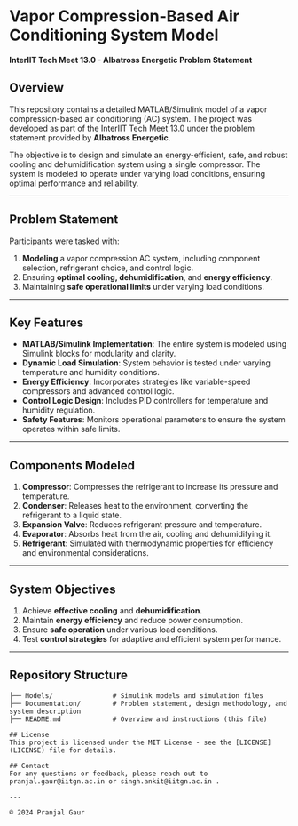 # Vapor Compression-Based Air Conditioning System Model  
**InterIIT Tech Meet 13.0 - Albatross Energetic Problem Statement**  

## **Overview**  
This repository contains a detailed MATLAB/Simulink model of a vapor compression-based air conditioning (AC) system. The project was developed as part of the InterIIT Tech Meet 13.0 under the problem statement provided by **Albatross Energetic**.  

The objective is to design and simulate an energy-efficient, safe, and robust cooling and dehumidification system using a single compressor. The system is modeled to operate under varying load conditions, ensuring optimal performance and reliability.  

---

## **Problem Statement**  
Participants were tasked with:  
1. **Modeling** a vapor compression AC system, including component selection, refrigerant choice, and control logic.  
2. Ensuring **optimal cooling, dehumidification**, and **energy efficiency**.  
3. Maintaining **safe operational limits** under varying load conditions.  

---

## **Key Features**  
- **MATLAB/Simulink Implementation**: The entire system is modeled using Simulink blocks for modularity and clarity.  
- **Dynamic Load Simulation**: System behavior is tested under varying temperature and humidity conditions.  
- **Energy Efficiency**: Incorporates strategies like variable-speed compressors and advanced control logic.  
- **Control Logic Design**: Includes PID controllers for temperature and humidity regulation.  
- **Safety Features**: Monitors operational parameters to ensure the system operates within safe limits.  

---

## **Components Modeled**  
1. **Compressor**: Compresses the refrigerant to increase its pressure and temperature.  
2. **Condenser**: Releases heat to the environment, converting the refrigerant to a liquid state.  
3. **Expansion Valve**: Reduces refrigerant pressure and temperature.  
4. **Evaporator**: Absorbs heat from the air, cooling and dehumidifying it.  
5. **Refrigerant**: Simulated with thermodynamic properties for efficiency and environmental considerations.  

---

## **System Objectives**  
1. Achieve **effective cooling** and **dehumidification**.  
2. Maintain **energy efficiency** and reduce power consumption.  
3. Ensure **safe operation** under various load conditions.  
4. Test **control strategies** for adaptive and efficient system performance.  

---

## **Repository Structure**  
```plaintext
├── Models/               # Simulink models and simulation files  
├── Documentation/        # Problem statement, design methodology, and system description  
├── README.md             # Overview and instructions (this file)  

## License
This project is licensed under the MIT License - see the [LICENSE](LICENSE) file for details.

## Contact
For any questions or feedback, please reach out to pranjal.gaur@iitgn.ac.in or singh.ankit@iitgn.ac.in .

---

© 2024 Pranjal Gaur
